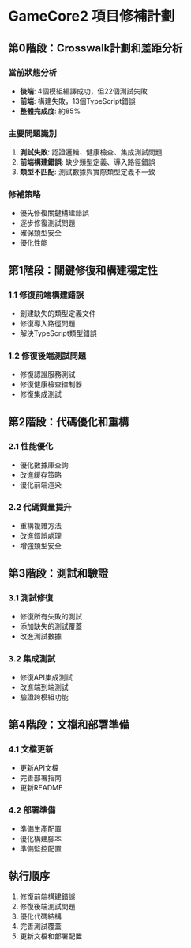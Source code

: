 # GameCore2 項目修補計劃

## 第0階段：Crosswalk計劃和差距分析

### 當前狀態分析
- **後端**: 4個模組編譯成功，但22個測試失敗
- **前端**: 構建失敗，13個TypeScript錯誤
- **整體完成度**: 約85%

### 主要問題識別
1. **測試失敗**: 認證邏輯、健康檢查、集成測試問題
2. **前端構建錯誤**: 缺少類型定義、導入路徑錯誤
3. **類型不匹配**: 測試數據與實際類型定義不一致

### 修補策略
- 優先修復關鍵構建錯誤
- 逐步修復測試問題
- 確保類型安全
- 優化性能

## 第1階段：關鍵修復和構建穩定性

### 1.1 修復前端構建錯誤
- 創建缺失的類型定義文件
- 修復導入路徑問題
- 解決TypeScript類型錯誤

### 1.2 修復後端測試問題
- 修復認證服務測試
- 修復健康檢查控制器
- 修復集成測試

## 第2階段：代碼優化和重構

### 2.1 性能優化
- 優化數據庫查詢
- 改進緩存策略
- 優化前端渲染

### 2.2 代碼質量提升
- 重構複雜方法
- 改進錯誤處理
- 增強類型安全

## 第3階段：測試和驗證

### 3.1 測試修復
- 修復所有失敗的測試
- 添加缺失的測試覆蓋
- 改進測試數據

### 3.2 集成測試
- 修復API集成測試
- 改進端到端測試
- 驗證跨模組功能

## 第4階段：文檔和部署準備

### 4.1 文檔更新
- 更新API文檔
- 完善部署指南
- 更新README

### 4.2 部署準備
- 準備生產配置
- 優化構建腳本
- 準備監控配置

## 執行順序
1. 修復前端構建錯誤
2. 修復後端測試問題
3. 優化代碼結構
4. 完善測試覆蓋
5. 更新文檔和部署配置 